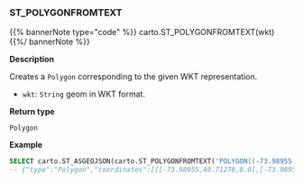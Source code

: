 ### ST_POLYGONFROMTEXT

{{% bannerNote type="code" %}}
carto.ST_POLYGONFROMTEXT(wkt)
{{%/ bannerNote %}}

**Description**

Creates a `Polygon` corresponding to the given WKT representation.

* `wkt`: `String` geom in WKT format.

**Return type**

`Polygon`

**Example**

```sql
SELECT carto.ST_ASGEOJSON(carto.ST_POLYGONFROMTEXT('POLYGON((-73.98955 40.71278, -73.98958 40.71299, -73.98955 40.71278))'));
-- {"type":"Polygon","coordinates":[[[-73.98955,40.71278,0.0],[-73.98958,40.71299,0.0],[-73.98955,40.71278,0.0]...
```